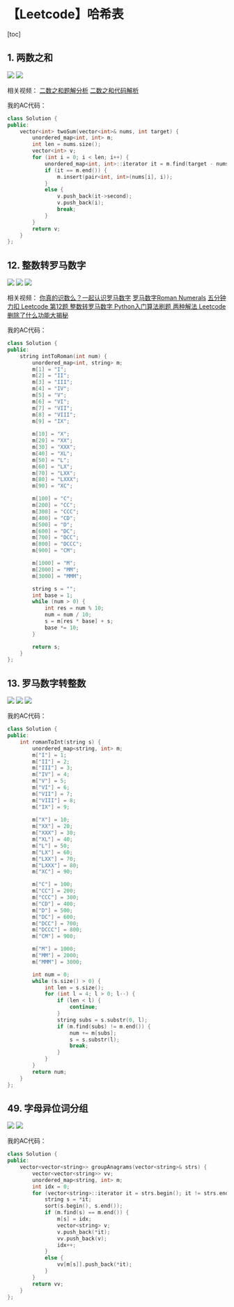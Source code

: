 # 【Leetcode】哈希表



[toc]



## 1. 两数之和

![](D:\Notes\Leetcode\Leetcode.assets\1-1.png)
![](D:\Notes\Leetcode\Leetcode.assets\1-2.png)

相关视频：
[二数之和题解分析](https://www.bilibili.com/video/BV1hV411e7MW)
[二数之和代码解析](https://www.bilibili.com/video/BV1si4y1P7Eg)

我的AC代码：

```c++
class Solution {
public:
	vector<int> twoSum(vector<int>& nums, int target) {
		unordered_map<int, int> m;
		int len = nums.size();
		vector<int> v;
		for (int i = 0; i < len; i++) {
			unordered_map<int, int>::iterator it = m.find(target - nums[i]);
			if (it == m.end()) {
				m.insert(pair<int, int>(nums[i], i));
			}
			else {
				v.push_back(it->second);
				v.push_back(i);
				break;
			}
		}
		return v;
	}
};
```



## 12. 整数转罗马数字

![](D:\Notes\Leetcode\Leetcode.assets\12-1.png)
![](D:\Notes\Leetcode\Leetcode.assets\12-2.png)
![](D:\Notes\Leetcode\Leetcode.assets\12-3.png)

相关视频：
[你真的识数么？一起认识罗马数字](https://www.bilibili.com/video/BV19541157Pm)
[罗马数字Roman Numerals](https://www.bilibili.com/video/BV1fx411b7HX)
[五分钟力扣 Leetcode 第12题 整数转罗马数字  Python入门算法刷题 两种解法 Leetcode删除了什么功能大揭秘](https://www.bilibili.com/video/BV1ft4y1m7SK)

我的AC代码：

```c++
class Solution {
public:
	string intToRoman(int num) {
		unordered_map<int, string> m;
		m[1] = "I";
		m[2] = "II";
		m[3] = "III";
		m[4] = "IV";
		m[5] = "V";
		m[6] = "VI";
		m[7] = "VII";
		m[8] = "VIII";
		m[9] = "IX";
		
		m[10] = "X";
		m[20] = "XX";
		m[30] = "XXX";
		m[40] = "XL";
		m[50] = "L";
		m[60] = "LX";
		m[70] = "LXX";
		m[80] = "LXXX";
		m[90] = "XC";

		m[100] = "C";
		m[200] = "CC";
		m[300] = "CCC";
		m[400] = "CD";
		m[500] = "D";
		m[600] = "DC";
		m[700] = "DCC";
		m[800] = "DCCC";
		m[900] = "CM";

		m[1000] = "M";
		m[2000] = "MM";
		m[3000] = "MMM";

		string s = "";
		int base = 1;
		while (num > 0) {
			int res = num % 10;
			num = num / 10;
			s = m[res * base] + s;
			base *= 10;
		}

		return s;
	}
};
```



## 13. 罗马数字转整数

![](D:\Notes\Leetcode\Leetcode.assets\13-1.png)
![](D:\Notes\Leetcode\Leetcode.assets\13-2.png)
![](D:\Notes\Leetcode\Leetcode.assets\13-3.png)

我的AC代码：

```c++
class Solution {
public:
	int romanToInt(string s) {
		unordered_map<string, int> m;
		m["I"] = 1;
		m["II"] = 2;
		m["III"] = 3;
		m["IV"] = 4;
		m["V"] = 5;
		m["VI"] = 6;
		m["VII"] = 7;
		m["VIII"] = 8;
		m["IX"] = 9;
		
		m["X"] = 10;
		m["XX"] = 20;
		m["XXX"] = 30;
		m["XL"] = 40;
		m["L"] = 50;
		m["LX"] = 60;
		m["LXX"] = 70;
		m["LXXX"] = 80;
		m["XC"] = 90;

		m["C"] = 100;
		m["CC"] = 200;
		m["CCC"] = 300;
		m["CD"] = 400;
		m["D"] = 500;
		m["DC"] = 600;
		m["DCC"] = 700;
		m["DCCC"] = 800;
		m["CM"] = 900;

		m["M"] = 1000;
		m["MM"] = 2000;
		m["MMM"] = 3000;

		int num = 0;
		while (s.size() > 0) {
			int len = s.size();
			for (int l = 4; l > 0; l--) {
				if (len < l) {
					continue;
				}
				string subs = s.substr(0, l);
				if (m.find(subs) != m.end()) {
					num += m[subs];
					s = s.substr(l);
					break;
				}
			}
		}
		return num;
	}
};
```



## 49. 字母异位词分组

![](D:\Notes\Leetcode\Leetcode.assets\49-1.png)
![](D:\Notes\Leetcode\Leetcode.assets\49-2.png)

我的AC代码：

```c++
class Solution {
public:
	vector<vector<string>> groupAnagrams(vector<string>& strs) {
		vector<vector<string>> vv;
		unordered_map<string, int> m;
		int idx = 0;
		for (vector<string>::iterator it = strs.begin(); it != strs.end(); it++) {
			string s = *it;
			sort(s.begin(), s.end());
			if (m.find(s) == m.end()) {
				m[s] = idx;
				vector<string> v;
				v.push_back(*it);
				vv.push_back(v);
				idx++;
			}
			else {
				vv[m[s]].push_back(*it);
			}
		}
		return vv;
	}
};
```

